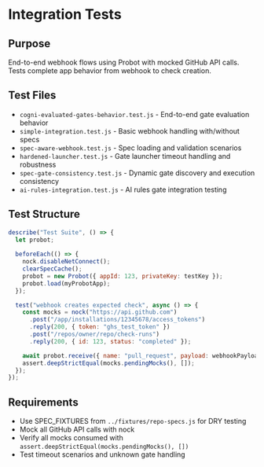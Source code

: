 # Integration Tests

## Purpose
End-to-end webhook flows using Probot with mocked GitHub API calls. Tests complete app behavior from webhook to check creation.

## Test Files
- `cogni-evaluated-gates-behavior.test.js` - End-to-end gate evaluation behavior
- `simple-integration.test.js` - Basic webhook handling with/without specs  
- `spec-aware-webhook.test.js` - Spec loading and validation scenarios
- `hardened-launcher.test.js` - Gate launcher timeout handling and robustness
- `spec-gate-consistency.test.js` - Dynamic gate discovery and execution consistency
- `ai-rules-integration.test.js` - AI rules gate integration testing

## Test Structure
```javascript
describe("Test Suite", () => {
  let probot;
  
  beforeEach(() => {
    nock.disableNetConnect();
    clearSpecCache();
    probot = new Probot({ appId: 123, privateKey: testKey });
    probot.load(myProbotApp);
  });

  test("webhook creates expected check", async () => {
    const mocks = nock("https://api.github.com")
      .post("/app/installations/12345678/access_tokens")
      .reply(200, { token: "ghs_test_token" })
      .post("/repos/owner/repo/check-runs")
      .reply(200, { id: 123, status: "completed" });

    await probot.receive({ name: "pull_request", payload: webhookPayload });
    assert.deepStrictEqual(mocks.pendingMocks(), []);
  });
});
```

## Requirements
- Use SPEC_FIXTURES from `../fixtures/repo-specs.js` for DRY testing
- Mock all GitHub API calls with nock
- Verify all mocks consumed with `assert.deepStrictEqual(mocks.pendingMocks(), [])`
- Test timeout scenarios and unknown gate handling